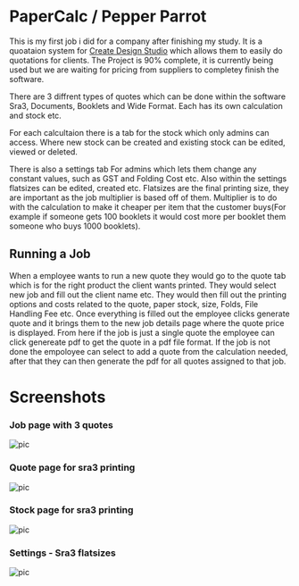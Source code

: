 # PaperCalc / Pepper Parrot
This is my first job i did for a company after finishing my study. It is a quoataion system for [Create Design Studio](https://createdesignstudio.co.nz/) which allows them to easily do quotations for clients. The Project is 90% complete, it is currently being used but we are waiting for pricing from suppliers to completey finish the software.

There are 3 diffrent types of quotes which can be done within the software Sra3, Documents, Booklets and Wide Format. Each has its own calculation and stock etc.

For each calcultaion there is a tab for the stock which only admins can access. Where new stock can be created and existing stock can be edited, viewed or deleted.

There is also a settings tab For admins which lets them change any constant values, such as GST and Folding Cost etc. 
Also within the settings flatsizes can be edited, created etc. Flatsizes are the final printing size, they are important as the job multiplier is based off of them. Multiplier is to do with the calculation to make it cheaper per item that the customer buys(For example if someone gets 100 booklets it would cost more per booklet them someone who buys 1000 booklets).

## Running a Job
When a employee wants to run a new quote they would go to the quote tab which is for the right product the client wants printed. 
They would select new job and fill out the client name etc. They would then fill out the printing options and costs related to the quote, paper stock, size, Folds, File Handling Fee etc.
Once everything is filled out the employee clicks generate quote and it brings them to the new job details page where the quote price is displayed.
From here if the job is just a single quote the employee can click genereate pdf to get the quote in a pdf file format.
If the job is not done the empoloyee can select to add a quote from the calculation needed, after that they can then generate the pdf for all quotes assigned to that job.

# Screenshots

### Job page with 3 quotes
![pic](https://drive.google.com/uc?export=view&id=1oJaK5kd9iEKraEahP-R7EgbPmEBe8vJ0)
### Quote page for sra3 printing
![pic](https://drive.google.com/uc?export=view&id=1uUQUUcfUMfshVAbayAiuTqqeuiy6ORqC)
### Stock page for sra3 printing
![pic](https://drive.google.com/uc?export=view&id=1HqVYTUJ7b0X2m9lqoa4Lmt668X_VgXy6)
### Settings - Sra3 flatsizes
![pic](https://drive.google.com/uc?export=view&id=12Vj_F7wz3HalZwC5iVhxQGZ4bmlR0ULI)
